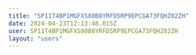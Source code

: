 ```yaml
---
title: "SP11T4BP1MGFXS80B8YRFD5RP9EPCGA73FQHZ02ZH"
date: 2024-04-23T12:13:48.015Z
user: SP11T4BP1MGFXS80B8YRFD5RP9EPCGA73FQHZ02ZH
layout: "users"
---
```

    